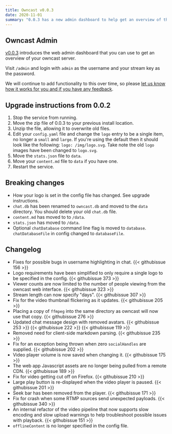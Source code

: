 ```yaml
---
title: Owncast v0.0.3
date: 2020-11-01
summary: "0.0.3 has a new admin dashboard to help get an overview of the configuration and performance of your Owncast server along with handfuls of additional updates."
---
```


## Owncast Admin

[v0.0.3](https://github.com/owncast/owncast/milestone/3?closed=1) introduces the web admin dashboard that you can use to get an overview of your owncast server.

Visit `/admin` and login with `admin` as the username and your stream key as the password.

We will continue to add functionality to this over time, so please [let us know how it works for you and if you have any feedback](https://github.com/owncast/owncast/discussions).

## Upgrade instructions from 0.0.2

1. Stop the service from running.
1. Move the zip file of 0.0.3 to your previous install location.
1. Unzip the file, allowing it to overwrite old files.
1. Edit your `config.yaml` file and change the `logo` entry to be a single item, no longer a `small` and `large`.  If you're using the default then it should look like the following: `logo: /img/logo.svg`.  Take note the old `logo` images have been changed to `logo.svg`.
1. Move the `stats.json` file to `data`.
1. Move your `content.md` file to `data` if you have one.
1. Restart the service.

## Breaking changes

- How your logo is set in the config file has changed.  See upgrade instructions.
- `chat.db` has been renamed to `owncast.db` and moved to the `data` directory.  You should delete your old `chat.db` file.
- `content.md` has moved to to `/data`.
- `stats.json` has moved to `/data`.
- Optional `chatDatabase` command line flag is moved to `database`. `chatDatabaseFile` in config changed to `databaseFile`.


## Changelog

* Fixes for possible bugs in username highlighting in chat. {{< githubissue 156 >}}
* Logo requirements have been simplified to only require a single logo to be specified in the config. {{< githubissue 373 >}}
* Viewer counts are now limited to the number of people viewing from the owncast web interface. {{< githubissue 323 >}}
* Stream length can now specify "days". {{< githubissue 307 >}}
* Fix for the video thumbnail flickering as it updates. {{< githubissue 205 >}}
* Placing a copy of `ffmpeg` into the same directory as owncast will now use that copy. {{< githubissue 276 >}}
* Updated chat message design with removed avatars. {{< githubissue 253 >}} {{< githubissue 222 >}} {{< githubissue 119 >}}
* Removed need for client-side markdown parsing. {{< githubissue 235 >}}
* Fix for an exception being thrown when zero `socialHandles` are supplied. {{< githubissue 202 >}}
* Video player volume is now saved when changing it. {{< githubissue 175 >}}
* The web app Javascript assets are no longer being pulled from a remote CDN. {{< githubissue 189 >}} 
* Fix for video getting cut off on Firefox. {{< githubissue 210 >}} 
* Large play button is re-displayed when the video player is paused. {{< githubissue 201 >}} 
* Seek bar has been removed from the player. {{< githubissue 171 >}}
* Fix for crash when some RTMP sources send unexpected payloads.  {{< githubissue 340 >}} 
* An internal refactor of the video pipeline that now supports slow encoding and slow upload warnings to help troubleshoot possible issues with playback.  {{< githubissue 151 >}} 
* `offlineContent` is no longer specified in the config file.
